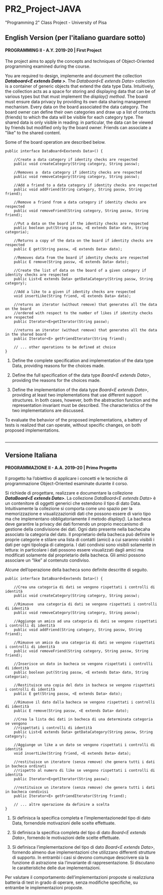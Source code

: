 # PR2_Project-JAVA
"Programming 2" Class Project - University of Pisa

## English Version (per l'italiano guardare sotto)
#### PROGRAMMING II - A.Y. 2019-20 | First Project

The project aims to apply the concepts and techniques of Object-Oriented programming examined during the course.

You are required to design, implemente and document the collection ***Databoard\<E extends Data >***. The *Databoard\<E extends Data\>* collection is a container of generic objects that extend the data type Data.
Intuitively, the collection acts as a space for storing and displaying data that can be of various types but that must implement the *display() method*.
The board must ensure data privacy by providing its own data sharing management mechanism. Every data on the board associated the data category.
The board owner can define their own categories and draw up a list of contacts (friends) to which the data will be visible for each category type.
The shared data is only visible in reading: in particular, the data can be viewed by friends but modified only by the board owner.
Friends can associate a "like" to the shared content.

Some of the board operation are described below.

    public interface DataBoard<Eextends Data>() {  
    
        //Create a data category if identity checks are respected    
        public void createCategory(String category, String passw);  
    
        //Removes a  data category if identity checks are respected  
        public void removeCategory(String category, String passw);  
        
        //Add a friend to a data category if identity checks are respected  
        public void addFriend(String category, String passw, String friend);  
        
        //Remove a friend from a data category if identity checks are respected 
        public void removeFriend(String category, String passw, String friend);  
        
        //Put a data on the board if the identity checks are respected
        public boolean put(String passw, <E extends Data> dato, String categoria);  
        
        //Returns a copy of the data on the board if identity checks are respected  
        public E get(String passw, <E extends Data> dato);  
        
        //Removes data from the board if identity checks are respected  
        public E remove(String passw, <E extends Data> dato);  
        
        //Create the list of data on the board of a given category if identity checks are respected
        public List<E extends Data> getDataCategory(String passw, String category);
        
        //Add a like to a given if identity checks are respected
        void insertLike(String friend, <E extends Data> data);
        
        //returns an iterator (without remove) that generates all the data on the board 
        //ordered with respect to the number of likes if identity checks are respected
        public Iterator<E>getIterator(String passw);
        
        //returns an iterator (without remove) that generates all the data in the shared board  
        public Iterator<E> getFriendIterator(String friend);
        
        // ... other operations to be defined at choice
    }
    
1. Define the complete specification and implementation of the data type Data, providing reasons for the choices made.

2. Define the full specification of the data type *Board\<E extends Data\>*, providing the reasons for the choices made.
    
3. Define the implementation of the data type *Board\<E extends Data\>*, providing at least two implementations that use different support structures. In both cases, however, both the abstraction function and the representation invariant must be described. The characteristics of the two implementations are discussed.
    
To evaluate the behavior of the proposed implementations, a battery of tests is realized that can operate, without specific changes, on both proposed implementations.
<br><br><hr>


## Versione Italiana
#### PROGRAMMAZIONE II - A.A. 2019–20 | Primo Progetto

Il progetto ha l’obiettivo di applicare i concetti e le tecniche di programmazione Object-Oriented esaminate durante il corso. 

Si richiede di progettare, realizzare e documentare la collezione ***DataBoard\<E extends Data\>***. La collezione *DataBoard\<E extends  Data\>* è un  contenitore  di oggetti generici  che  estendono  il  tipo  di  dato  Data. 
Intuitivamente la collezione si comporta come uno spazio per la memorizzazione e visualizzazionidi dati che possono essere di vario tipo ma che implementano obbligatoriamente il metodo *display()*. 
La bacheca deve garantire la privacy dei dati fornendo un proprio meccanismo di gestione della condivisione dei dati. Ogni dato presente nella bachecaha associato la categoria del dato. 
Il proprietario della bacheca può definire le proprie categorie e stilare una lista di contatti (amici) a cui saranno visibili i dati per ogni tipologia di categoria. 
I dati condivisi sono visibili solamente in lettura: in particolare i dati possono essere visualizzati dagli amici ma modificati solamente dal proprietario della bacheca. 
Gli amici possono associare un “like” al contenuto condiviso. 

Alcune dell’operazione della bacheca sono definite descritte di seguito.

    public interface DataBoard<Eextends Data>() {  
    
        //Crea una categoria di dati se vengono rispettati i controlli di identità  
        public void createCategory(String category, String passw);  
    
        //Rimuove  una categoria di dati se vengono rispettati i controlli di identità
        public void removeCategory(String category, String passw);  
        
        //Aggiunge un amico ad una categoria di dati se vengono rispettati i controlli di identità
        public void addFriend(String category, String passw, String friend);  
        
        //Rimuove un amico da una categoria di dati se vengono rispettati i controlli di identità
        public void removeFriend(String category, String passw, String friend);  
        
        //Inserisce un dato in bacheca se vengono rispettati i controlli di identità
        public boolean put(String passw, <E extends Data> dato, String categoria);  
        
        //Restituisce una copia del dato in bacheca se vengono rispettati i controlli di identità
        public E get(String passw, <E extends Data> dato);  
        
        //Rimuove il dato dalla bacheca se vengono rispettati i controlli di identità
        public E remove(String passw, <E extends Data> dato);  
        
        //Crea la lista dei dati in bacheca di una determinata categoria se vengono  
        //rispettati i controlli di identità
        public List<E extends Data> getDataCategory(String passw, String category);
        
        //Aggiunge un like a un dato se vengono rispettati i controlli di identità
        void insertLike(String friend, <E extends Data> data);
        
        //restituisce un iteratore (senza remove) che genera tutti i dati in bacheca ordinati  
        //rispetto al numero di like se vengono rispettati i controlli di identità
        public Iterator<E>getIterator(String passw);
        
        //restituisce un iteratore (senza remove) che genera tutti i dati in bacheca condivisi 
        public Iterator<E> getFriendIterator(String friend);
        
        // ... altre operazione da definire a scelta
    }
    
1. Si definisca la specifica completa e l’implementazionedel tipo di dato Data, fornendole motivazioni delle scelte effettuate.

2. Si definisca la specifica completa del tipo di dato *Board\<E extends Data\>*, fornendo le motivazioni delle scelte effettuate.

3. Si definisca l’implementazione del tipo di dato *Board\<E extends Data\>*, fornendo almeno due implementazioni che utilizzano differenti strutture di supporto. In entrambi i casi si devono comunque descrivere sia la funzione di astrazione sia l’invariante di rappresentazione. Si discutano le caratteristiche delle due implementazioni.

Per valutare il comportamento dell’implementazioni proposte si realizziuna batteria di test in grado di operare, senza modifiche specifiche, su entrambe le implementazioni proposte.
